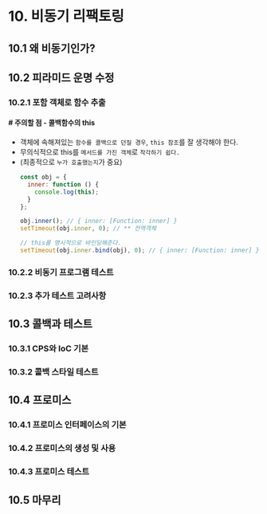 # 10. 비동기 리팩토링

## 10.1 왜 비동기인가?

## 10.2 피라미드 운명 수정

### 10.2.1 포함 객체로 함수 추출

#### # 주의할 점 - 콜백함수의 this

* 객체에 속해져있는 `함수를 콜백으로 던질 경우`, `this 참조`를 잘 생각해야 한다.
* 무의식적으로 this를 `메서드를 가진 객체`로 `착각하기 쉽다.`
* (최종적으로 `누가 호출했는지`가 중요)
  ```javascript
  const obj = {
    inner: function () {
      console.log(this);
    }
  };

  obj.inner(); // { inner: [Function: inner] }
  setTimeout(obj.inner, 0); // ** 전역객체
  
  // this를 명시적으로 바인딩해준다.
  setTimeout(obj.inner.bind(obj), 0); // { inner: [Function: inner] }
  ```

### 10.2.2 비동기 프로그램 테스트

### 10.2.3 추가 테스트 고려사항

## 10.3 콜백과 테스트

### 10.3.1 CPS와 IoC 기본

### 10.3.2 콜백 스타일 테스트

## 10.4 프로미스

### 10.4.1 프로미스 인터페이스의 기본

### 10.4.2 프로미스의 생성 및 사용

### 10.4.3 프로미스 테스트

## 10.5 마무리